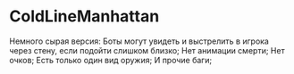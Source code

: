 # ColdLineManhattan
Немного сырая версия:
  Боты могут увидеть и выстрелить в игрока через стену, если подойти слишком близко;
  Нет анимации смерти;
  Нет очков;
  Есть только один вид оружия;
  И прочие баги;
